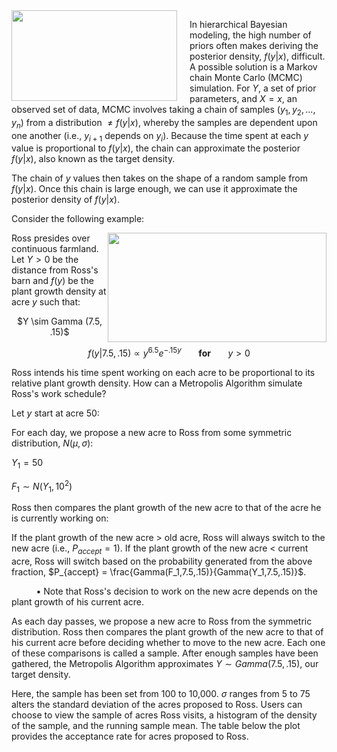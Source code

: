 <img src="http://images1.wikia.nocookie.net/__cb20120728230149/smallville/images/8/89/Metropolis2013.png" width="265" height="145" align="left" style="margin-right: 20px;">

In hierarchical Bayesian modeling, the high number of priors often makes deriving the posterior density, $f(y|x)$, difficult. A possible solution is a Markov chain Monte Carlo (MCMC) simulation. For $Y$, a set of prior parameters, and $X=x$, an observed set of data, MCMC involves taking a chain of samples ($y_1,y_2,...,y_n$) from a distribution $\neq f(y|x)$, whereby the samples are dependent upon one another (i.e., $y_{i+1}$ depends on $y_i$). Because the time spent at each $y$ value is proportional to $f(y|x)$, the chain can approximate the posterior $f(y|x)$, also known as the target density.

The chain of $y$ values then takes on the shape of a random sample from $f(y|x)$. Once this chain is large enough, we can use it approximate the posterior density of $f(y|x)$.

Consider the following example:

<img src="http://www.nrcs.usda.gov/Internet/FSE_MEDIA/stelprdb1049230.jpg" style="float:right" width="350" height="175">

Ross presides over continuous farmland. Let $Y>0$ be the distance from Ross's barn and $f(y)$ be the plant growth density at acre $y$ such that:

<center> $Y \sim Gamma (7.5, .15)$ 

$f(y|7.5,.15) \propto y^{6.5}e^{-.15y}$ &nbsp;&nbsp;&nbsp;&nbsp;&nbsp; <b>for</b> &nbsp;&nbsp;&nbsp;&nbsp;&nbsp; $y > 0$

</center>

Ross intends his time spent working on each acre to be proportional to its relative plant growth density. How can a Metropolis Algorithm simulate Ross's work schedule?

Let $y$ start at acre $50$:

For each day, we propose a new acre to Ross from some symmetric distribution, $N(\mu,\sigma)$:

$Y_1 = 50$

$F_1 \sim N(Y_1,10^2)$

Ross then compares the plant growth of the new acre to that of the acre he is currently working on:

If the plant growth of the new acre > old acre, Ross will always switch to the new acre (i.e., $P_{accept}=1$). If the plant growth of the new acre < current acre, Ross will switch based on the probability generated from the above fraction, $P_{accept} = \frac{Gamma(F_1,7.5,.15)}{Gamma(Y_1,7.5,.15)}$.

&nbsp;&nbsp;&nbsp;&nbsp;&nbsp;&nbsp;&nbsp;&nbsp;&nbsp;&nbsp;&bull; Note that Ross's decision to work on the new acre depends on the plant growth of his current acre.

As each day passes, we propose a new acre to Ross from the symmetric distribution. Ross then compares the plant growth of the new acre to that of his current acre before deciding whether to move to the new acre. Each one of these comparisons is called a sample. After enough samples have been gathered, the Metropolis Algorithm approximates $Y \sim Gamma (7.5, .15)$, our target density. 

Here, the sample has been set from 100 to 10,000. $\sigma$ ranges from 5 to 75 alters the standard deviation of the acres proposed to Ross. Users can choose to view the sample of acres Ross visits, a histogram of the density of the sample, and the running sample mean. The table below the plot provides the acceptance rate for acres proposed to Ross. 
